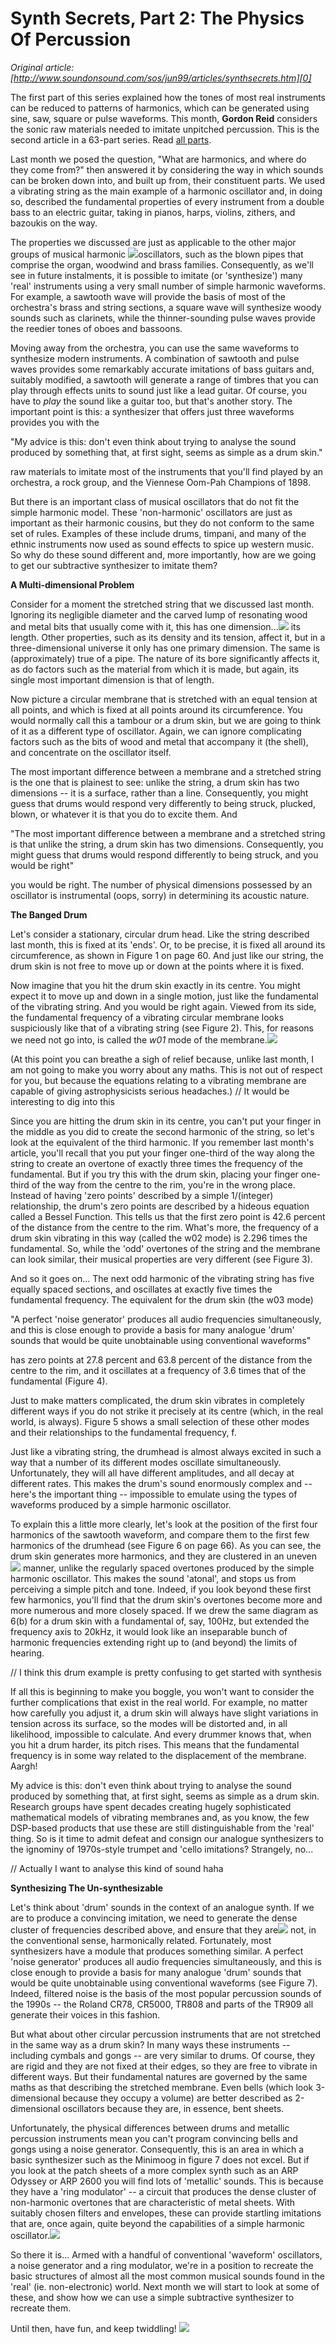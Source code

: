 # Synth Secrets, Part 2: The Physics Of Percussion  
_Original article: [http://www.soundonsound.com/sos/jun99/articles/synthsecrets.htm][0]_

The first part of this series explained how the tones of most real instruments can be reduced to patterns of harmonics, which can be generated using sine, saw, square or pulse waveforms. This month, **Gordon Reid** considers the sonic raw materials needed to imitate unpitched percussion. This is the second article in a 63-part series. Read [all parts][1].

Last month we posed the question, "What are harmonics, and where do they come from?" then answered it by considering the way in which sounds can be broken down into, and built up from, their constituent parts. We used a vibrating string as the main example of a harmonic oscillator and, in doing so, described the fundamental properties of every instrument from a double bass to an electric guitar, taking in pianos, harps, violins, zithers, and bazoukis on the way.

The properties we discussed are just as applicable to the other major groups of musical harmonic [![](http://media.soundonsound.com/sos/jun99/images/picture5small.gif)][2]oscillators, such as the blown pipes that comprise the organ, woodwind and brass families. Consequently, as we'll see in future instalments, it is possible to imitate (or 'synthesize') many 'real' instruments using a very small number of simple harmonic waveforms. For example, a sawtooth wave will provide the basis of most of the orchestra's brass and string sections, a square wave will synthesize woody sounds such as clarinets, while the thinner-sounding pulse waves provide the reedier tones of oboes and bassoons.

Moving away from the orchestra, you can use the same waveforms to synthesize modern instruments. A combination of sawtooth and pulse waves provides some remarkably accurate imitations of bass guitars and, suitably modified, a sawtooth will generate a range of timbres that you can play through effects units to sound just like a lead guitar. Of course, you have to _play_ the sound like a guitar too, but that's another story. The important point is this: a synthesizer that offers just three waveforms provides you with the 

"My advice is this: don't even think about trying to analyse the sound produced by something that, at first sight, seems as simple as a drum skin."

raw materials to imitate most of the instruments that you'll find played by an orchestra, a rock group, and the Viennese Oom-Pah Champions of 1898\.

But there is an important class of musical oscillators that do not fit the simple harmonic model. These 'non-harmonic' oscillators are just as important as their harmonic cousins, but they do not conform to the same set of rules. Examples of these include drums, timpani, and many of the ethnic instruments now used as sound effects to spice up western music. So why do these sound different and, more importantly, how are we going to get our subtractive synthesizer to imitate them?

**A Multi-dimensional Problem**

Consider for a moment the stretched string that we discussed last month. Ignoring its negligible diameter and the carved lump of resonating wood and metal bits that usually come with it, this has one dimension...[![](http://media.soundonsound.com/sos/jun99/images/picture6small.gif)][3] its length. Other properties, such as its density and its tension, affect it, but in a three-dimensional universe it only has one primary dimension. The same is (approximately) true of a pipe. The nature of its bore significantly affects it, as do factors such as the material from which it is made, but again, its single most important dimension is that of length. 

Now picture a circular membrane that is stretched with an equal tension at all points, and which is fixed at all points around its circumference. You would normally call this a tambour or a drum skin, but we are going to think of it as a different type of oscillator. Again, we can ignore complicating factors such as the bits of wood and metal that accompany it (the shell), and concentrate on the oscillator itself.

The most important difference between a membrane and a stretched string is the one that is plainest to see: unlike the string, a drum skin has two dimensions -- it is a surface, rather than a line. Consequently, you might guess that drums would respond very differently to being struck, plucked, blown, or whatever it is that you do to excite them. And 

"The most important difference between a membrane and a stretched string is that unlike the string, a drum skin has two dimensions. Consequently, you might guess that drums would respond differently to being struck, and you would be right"

you would be right. The number of physical dimensions possessed by an oscillator is instrumental (oops, sorry) in determining its acoustic nature.

**The Banged Drum**

Let's consider a stationary, circular drum head. Like the string described last month, this is fixed at its 'ends'. Or, to be precise, it is fixed all around its circumference, as shown in Figure 1 on page 60\. And just like our string, the drum skin is not free to move up or down at the points where it is fixed. 

Now imagine that you hit the drum skin exactly in its centre. You might expect it to move up and down in a single motion, just like the fundamental of the vibrating string. And you would be right again. Viewed from its side, the fundamental frequency of a vibrating circular membrane looks suspiciously like that of a vibrating string (see Figure 2). This, for reasons we need not go into, is called the _w01_ mode of the membrane.[![](http://media.soundonsound.com/sos/jun99/images/picture_7small.gif)][4]

(At this point you can breathe a sigh of relief because, unlike last month, I am not going to make you worry about any maths. This is not out of respect for you, but because the equations relating to a vibrating membrane are capable of giving astrophysicists serious headaches.)
// It would be interesting to dig into this 

Since you are hitting the drum skin in its centre, you can't put your finger in the middle as you did to create the second harmonic of the string, so let's look at the equivalent of the third harmonic. If you remember last month's article, you'll recall that you put your finger one-third of the way along the string to create an overtone of exactly three times the frequency of the fundamental. But if you try this with the drum skin, placing your finger one-third of the way from the centre to the rim, you're in the wrong place. Instead of having 'zero points' described by a simple 1/(integer) relationship, the drum's zero points are described by a hideous equation called a Bessel Function. This tells us that the first zero point is 42.6 percent of the distance from the centre to the rim. What's more, the frequency of a drum skin vibrating in this way (called the w02 mode) is 2.296 times the fundamental. So, while the 'odd' overtones of the string and the membrane can look similar, their musical properties are very different (see Figure 3).

And so it goes on... The next odd harmonic of the vibrating string has five equally spaced sections, and oscillates at exactly five times the fundamental frequency. The equivalent for the drum skin (the w03 mode) 

"A perfect 'noise generator' produces all audio frequencies simultaneously, and this is close enough to provide a basis for many analogue 'drum' sounds that would be quite unobtainable using conventional waveforms"

has zero points at 27.8 percent and 63.8 percent of the distance from the centre to the rim, and it oscillates at a frequency of 3.6 times that of the fundamental (Figure 4).

Just to make matters complicated, the drum skin vibrates in completely different ways if you do not strike it precisely at its centre (which, in the real world, is always). Figure 5 shows a small selection of these other modes and their relationships to the fundamental frequency, f.

Just like a vibrating string, the drumhead is almost always excited in such a way that a number of its different modes oscillate simultaneously. Unfortunately, they will all have different amplitudes, and all decay at different rates. This makes the drum's sound enormously complex and -- here's the important thing -- impossible to emulate using the types of waveforms produced by a simple harmonic oscillator.

To explain this a little more clearly, let's look at the position of the first four harmonics of the sawtooth waveform, and compare them to the first few harmonics of the drumhead (see Figure 6 on page 66). As you can see, the drum skin generates more harmonics, and they are clustered in an uneven[![](http://media.soundonsound.com/sos/jun99/images/picture8small.gif)][5] manner, unlike the regularly spaced overtones produced by the simple harmonic oscillator. This makes the sound 'atonal', and stops us from perceiving a simple pitch and tone. Indeed, if you look beyond these first few harmonics, you'll find that the drum skin's overtones become more and more numerous and more closely spaced. If we drew the same diagram as 6(b) for a drum skin with a fundamental of, say, 100Hz, but extended the frequency axis to 20kHz, it would look like an inseparable bunch of harmonic frequencies extending right up to (and beyond) the limits of hearing.

// I think this drum example is pretty confusing to get started with synthesis

If all this is beginning to make you boggle, you won't want to consider the further complications that exist in the real world. For example, no matter how carefully you adjust it, a drum skin will always have slight variations in tension across its surface, so the modes will be distorted and, in all likelihood, impossible to calculate. And every drummer knows that, when you hit a drum harder, its pitch rises. This means that the fundamental frequency is in some way related to the displacement of the membrane. Aargh!

My advice is this: don't even think about trying to analyse the sound produced by something that, at first sight, seems as simple as a drum skin. Research groups have spent decades creating hugely sophisticated mathematical models of vibrating membranes and, as you know, the few DSP-based products that use these are still distinguishable from the 'real' thing. So is it time to admit defeat and consign our analogue synthesizers to the ignominy of 1970s-style trumpet and 'cello imitations? Strangely, no...

// Actually I want to analyse this kind of sound haha

**Synthesizing The Un-synthesizable**

Let's think about 'drum' sounds in the context of an analogue synth. If we are to produce a convincing imitation, we need to generate the dense cluster of frequencies described above, and ensure that they are[![](http://media.soundonsound.com/sos/jun99/images/picture9small.gif)][6] not, in the conventional sense, harmonically related. Fortunately, most synthesizers have a module that produces something similar. A perfect 'noise generator' produces all audio frequencies simultaneously, and this is close enough to provide a basis for many analogue 'drum' sounds that would be quite unobtainable using conventional waveforms (see Figure 7). Indeed, filtered noise is the basis of the most popular percussion sounds of the 1990s -- the Roland CR78, CR5000, TR808 and parts of the TR909 all generate their voices in this fashion.

But what about other circular percussion instruments that are not stretched in the same way as a drum skin? In many ways these instruments -- including cymbals and gongs -- are very similar to drums. Of course, they are rigid and they are not fixed at their edges, so they are free to vibrate in different ways. But their fundamental natures are governed by the same maths as that describing the stretched membrane. Even bells (which look 3-dimensional because they occupy a volume) are better described as 2-dimensional oscillators because they are, in essence, bent sheets.

Unfortunately, the physical differences between drums and metallic percussion instruments mean you can't program convincing bells and gongs using a noise generator. Consequently, this is an area in which a basic synthesizer such as the Minimoog in figure 7 does not excel. But if you look at the patch sheets of a more complex synth such as an ARP Odyssey or ARP 2600 you will find lots of 'metallic' sounds. This is because they have a 'ring modulator' -- a circuit that produces the dense cluster of non-harmonic overtones that are characteristic of metal sheets. With suitably chosen filters and envelopes, these can provide startling imitations that are, once again, quite beyond the capabilities of a simple harmonic oscillator.[![](http://media.soundonsound.com/sos/jun99/images/ssfig7small.gif)][7]

So there it is... Armed with a handful of conventional 'waveform' oscillators, a noise generator and a ring modulator, we're in a position to recreate the basic structures of almost all the most common musical sounds found in the 'real' (ie. non-electronic) world. Next month we will start to look at some of these, and show how we can use a simple subtractive synthesizer to recreate them.

Until then, have fun, and keep twiddling! [![](http://media.soundonsound.com/images/regulars/sos_end.gif)][8]

[0]: http://www.soundonsound.com/sos/jun99/articles/synthsecrets.htm
[1]: http://www.soundonsound.com/search?url=%2Fsearch&Keyword=%22synth+secrets%22&Words=All&Summary=Yes
[2]: http://media.soundonsound.com/sos/jun99/images/picture5.gif
[3]: http://media.soundonsound.com/sos/jun99/images/picture6.gif
[4]: http://media.soundonsound.com/sos/jun99/images/picture7.gif
[5]: http://media.soundonsound.com/sos/jun99/images/picture8.gif
[6]: http://media.soundonsound.com/sos/jun99/images/picture9.gif
[7]: http://media.soundonsound.com/sos/jun99/images/ssfig7.gif
[8]: http://www.soundonsound.com
